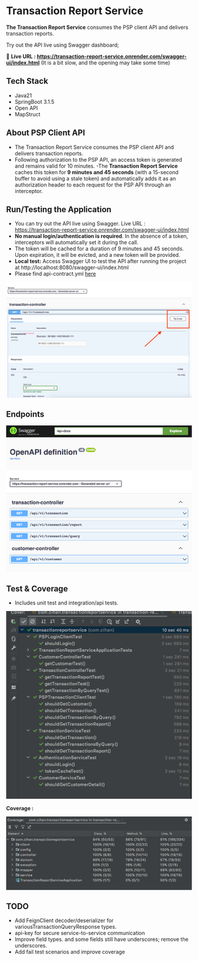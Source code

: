 # Transaction Report Service

**The Transaction Report Service** consumes the PSP client API and delivers transaction reports.

Try out the API live using Swagger dashboard;  

🚀 **Live URL : https://transaction-report-service.onrender.com/swagger-ui/index.html** (It is a bit slow, and the opening may take some time)


## Tech Stack

- Java21 
- SpringBoot 3.1.5
- Open API
- MapStruct

## About PSP Client API
- The Transaction Report Service consumes the PSP client API and delivers transaction reports.
- Following authorization to the PSP API, an access token is generated and remains valid for 10 minutes.
-The **Transaction Report Service** caches this token for **9 minutes and 45 seconds** (with a 15-second buffer to avoid using a stale token) and automatically adds it as an authorization header to each request for the PSP API through an interceptor.

## Run/Testing the Application
- You can try out the API live using Swagger. Live URL : https://transaction-report-service.onrender.com/swagger-ui/index.html
- **No manual login/authentication is required**. In the absence of a token, interceptors will automatically set it during
  the call.
- The token will be cached for a duration of 9 minutes and 45 seconds. Upon expiration, it will be evicted, and a new
  token will be provided.
- **Local test:** Access Swagger UI to test the API after running the project at http://localhost:8080/swagger-ui/index.html
- Please find api-contract.yml [here](src/main/resources/api-contract.yml)



![img.png](doc/swagger-try.png)

## Endpoints

![img.png](doc/swagger.png)


## Test & Coverage
- Includes unit test and integration/api tests.

![img.png](doc/test.png)

**Coverage :**  


![img.png](doc/coverage.png)
 
## TODO

- Add FeignClient decoder/deserializer for variousTransactionQueryResponse types.
- api-key for secure service-to-service communication
- Improve field types. and some fields still have underscores; remove the underscores.
- Add fail test scenarios and improve coverage



